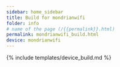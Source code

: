 ```yaml
---
sidebar: home_sidebar
title: Build for mondrianwifi
folder: info
# name of the page (/{{permalink}}.html)
permalink: mondrianwifi_build.html
device: mondrianwifi
---
```

{% include templates/device_build.md %}

